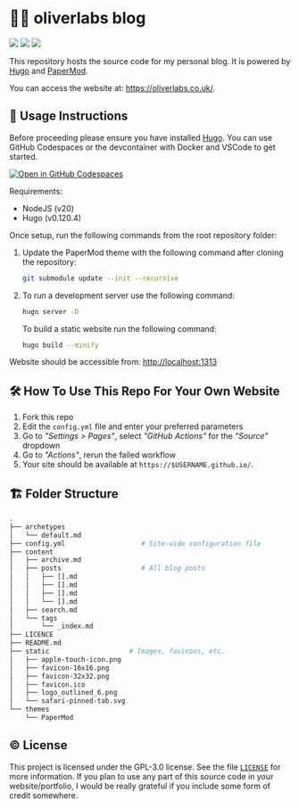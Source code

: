 # 👨‍💻 oliverlabs blog

[![](https://img.shields.io/github/actions/workflow/status/MrArkon/mrarkon.github.io/gh-pages.yml?logo=github&style=for-the-badge)](https://github.com/MrArkon/mrarkon.github.io/actions/workflows/gh-pages.yml)
[![](https://img.shields.io/github/license/MrArkon/mrarkon.github.io?style=for-the-badge)](https://github.com/MrArkon/mrarkon.github.io/blob/rewrite/LICENSE)
[![](https://img.shields.io/github/issues/MrArkon/mrarkon.github.io?label=ISSUES&logo=github&style=for-the-badge)](https://github.com/MrArkon/mrarkon.github.io/issues)

This repository hosts the source code for my personal blog. It is powered by [Hugo](https://gohugo.io/) and [PaperMod](https://git.io/hugopapermod). 

You can access the website at: https://oliverlabs.co.uk/.

## :book: Usage Instructions

Before proceeding please ensure you have installed [Hugo](https://gohugo.io/). You can use GitHub Codespaces or the devcontainer with Docker and VSCode to get started. 

[![Open in GitHub Codespaces](https://github.com/codespaces/badge.svg)](https://codespaces.new/oliverlabs/oliverlabs.github.io)

Requirements: 
- NodeJS (v20) 
- Hugo (v0.120.4)

Once setup, run the following commands from the root repository folder:

1. Update the PaperMod theme with the following command after cloning the repository:

   ```bash
   git submodule update --init --recursive
   ```
2. To run a development server use the following command:
  
   ```bash
   hugo server -D
   ```
   
   To build a static website run the following command:
   
   ```bash
   hugo build --minify
   ```

Website should be accessible from: [http://localhost:1313](http://localhost:1313/)

## :hammer_and_wrench: How To Use This Repo For Your Own Website

1. Fork this repo
1. Edit the `config.yml` file and enter your preferred parameters
1. Go to _"Settings > Pages"_, select _"GitHub Actions"_ for the _"Source"_ dropdown
1. Go to _"Actions"_, rerun the failed workflow
1. Your site should be available at `https://$USERNAME.github.io/`.

## :building_construction: Folder Structure

```bash
.
├── archetypes
│   └── default.md
├── config.yml                   # Site-wide configuration file
├── content
│   ├── archive.md
│   ├── posts                    # All blog posts
│   │   ├── [].md
│   │   ├── [].md
│   │   ├── [].md
│   │   └── [].md
│   ├── search.md
│   └── tags
│       └── _index.md
├── LICENCE
├── README.md
├── static                    # Images, favicons, etc.
│   ├── apple-touch-icon.png
│   ├── favicon-16x16.png
│   ├── favicon-32x32.png
│   ├── favicon.ico
│   ├── logo_outlined_6.png
│   └── safari-pinned-tab.svg
└── themes
    └── PaperMod
```

## :copyright: License
This project is licensed under the GPL-3.0 license. See the file [`LICENSE`](https://github.com/MrArkon/mrarkon.github.io/blob/master/LICENSE) for more information. 
If you plan to use any part of this source code in your website/portfolio, I would be really grateful if you include some form of credit somewhere. 

